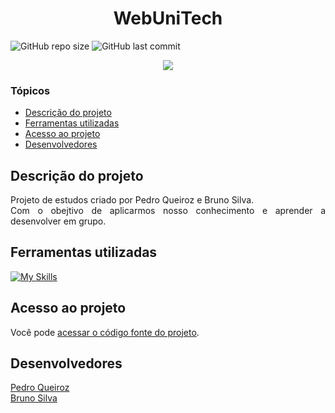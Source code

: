 # <h1 align="center"> WebUniTech </h1>
![GitHub repo size](https://img.shields.io/github/repo-size/PedroQueiroz1/WebUniTech?style=plastic)
![GitHub last commit](https://img.shields.io/github/last-commit/PedroQueiroz1/WebUniTech?style=plastic)

<p align="center">
   <img src="http://img.shields.io/static/v1?label=STATUS&message=EM%20DESENVOLVIMENTO&color=RED&style=for-the-badge" #vitrinedev/>
</p>

### Tópicos 

- [Descrição do projeto](#descrição-do-projeto)
- [Ferramentas utilizadas](#ferramentas-utilizadas)
- [Acesso ao projeto](#acesso-ao-projeto)
- [Desenvolvedores](#desenvolvedores)

## Descrição do projeto 

<p align="justify">
  Projeto de estudos criado por Pedro Queiroz e Bruno Silva. </br>
  Com o obejtivo de aplicarmos nosso conhecimento e aprender a desenvolver em grupo.
 
## Ferramentas utilizadas
[![My Skills](https://skillicons.dev/icons?i=java,react)](https://skillicons.dev)

## Acesso ao projeto

Você pode [acessar o código fonte do projeto](https://github.com/PedroQueiroz1/WebUniTech).

## Desenvolvedores

[Pedro Queiroz](https://github.com/PedroQueiroz1) </br>
[Bruno Silva](https://github.com/BrunoSillvaa)
